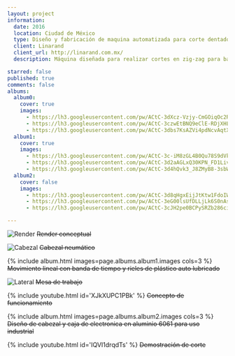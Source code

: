 ```yaml
---
layout: project
information:
  date: 2016
  location: Ciudad de México
  type: Diseño y fabricación de maquina automatizada para corte dentado de bandas plásticas
  client: Linarand
  client_url: http://linarand.com.mx/
  description: Máquina diseñada para realizar cortes en zig-zag para bandas transportadoras industriales de manera automatizada por medio de un sistema de cuchillas accionadas por un piston neumático y movimiento lineales por medio de banda dentada y motor a pasos.

starred: false
published: true
comments: false
albums:
  album0:
    cover: true
    images:
      - https://lh3.googleusercontent.com/pw/ACtC-3dXcz-Vzjy-CmGOiqOc2RN--0Itpsf1hwxuIqGkDt4q-yXjYBKYxb8XxjLkjwAd7deIOPu-AiKeV2KjzFP4zT-rJp7uCcZAkwyzkCaYRI8fS8ItDhpqsr7JLuLfVsV-PowC9rWYmOST11pdehjwIoZj7g=w2000-h817-no?authuser=1
      - https://lh3.googleusercontent.com/pw/ACtC-3czwEtBNQ9eClE-RDjXHLy84Feck4sY1zikWTj_kbyEl3DyFttH19Qndbt-6zVvUwLd-_PMtE1XFjQUVtqAvkjZSRUZxfxcbQfqIvP50dber1d1_k-7_Mpn01NAAEAIZlcHkmJfcnWojGQG05jMNsSgEA=w2410-h1240-no?authuser=1
      - https://lh3.googleusercontent.com/pw/ACtC-3dbs7KsAZVi4pdNcvAqtXlUUAb5YBYPxmvbwf0C7SBwp-s_OjXkdY33TXbRPdfdYMjIs37rlZ_TBg7Bgp89BvsMIK-4Z9d6ZzDQzntz1AfCO5YkwhiJUvfH5QnJ5oUQFQK8QYe4e4lLJIoU9ZShjzLjPA=w1836-h1224-no?authuser=1
  album1:
    cover: true
    images:
      - https://lh3.googleusercontent.com/pw/ACtC-3c-iM8zGL4B0Qu78S9dVkueLQzo19b0gdPWcIcyfWaq8g0syFhSaWK3QBiW-xx6dZv4tclu64rRgoutu4eoed7zblIbrVj9mCfvDirCdpT0rkyoyCPpCFmya6QvQZtTyKciQoKCKoBr3eMewWgFDHcEkA=w1860-h1240-no?authuser=1
      - https://lh3.googleusercontent.com/pw/ACtC-3d2aAGLxQ30KPN_FD1Livyi9J1UScwPPYKEKjsrQ1CzipGG4JoJinvM6BO_hxNFcRBPST7GZRRREaFB1cs1PR3rZVOA5XW9gbu1B6d-G00DlgW1EEd-JTosRrY1SuKm9U34JeJHbDFqrpmoiye_bd8tDw=w1860-h1240-no?authuser=1
      - https://lh3.googleusercontent.com/pw/ACtC-3d4hQvk3_J8ZMyB8-3sbWcRfONTEpdzUbXtldp23LbrlNkJ6yrONV0pnshED5cmT5fh5US-TwxidDH3UEhzJ9-knexs8fTjIBxyNr1GLwxEVwHtZUrgy3oOnGmvgM6JPg7lFFN9LujyeMaqK8UJYK4HYg=w1860-h1240-no?authuser=1
  album2:
    cover: false
    images:
      - https://lh3.googleusercontent.com/pw/ACtC-3d8qHgxEijJtKtw1FdoIWNbl_Q3UbwcMUfa16WTT_Hf73i0MC9sGLUrFf2iaYDm6DXm_nkKgGEtdXhYGUjLIXGf1qOjLkZK2oOU-N5qMRA-UERSLbLvL_PKvNeXiNsXrf1ShmTcB6zB-u5xXRVzZw2xWA=w1745-h1163-no?authuser=1
      - https://lh3.googleusercontent.com/pw/ACtC-3eG00lsUfDLLjLk6S0nAscl7e3C4vFMrOge92AFsetHM7LotWK5Tj_szOkKb_XbeTL7huqKVLqZabLI4uU2llLRlPixKvrQCICtG0p2Opz8Kqg8B9S8Kv8xOSqiv9oqL53ORCmUlNZtN5KzAVKUtOcOqg=w1745-h1163-no?authuser=1
      - https://lh3.googleusercontent.com/pw/ACtC-3cJH2pe0BCPySRZb286ciRNUICV5vQTp5wrbgpS4sb7ZegZnmVlkSC7fUcKqEXcqw-gAuygnES6HIP6rS2GCJ-JUMzzDEd9WZDzt9U5ijqhes6uZoKejrzZ341a_cqhK7fSk8HKdKC0-toYeSG7QWC2ZA=w1745-h1163-no?authuser=1

---
```


![Render]({{page.albums.album0.images[0]}})
~~Render conceptual~~

![Cabezal]({{page.albums.album0.images[1]}})
~~Cabezal neumático~~

{% include album.html images=page.albums.album1.images cols=3 %}
~~Movimiento lineal con banda de tiempo y rieles de plástico auto lubricado~~

![Lateral]({{page.albums.album0.images[2]}})
~~Mesa de trabajo~~

{% include youtube.html id='XJkXUPC1PBk' %}
~~Concepto de funcionamiento~~

{% include album.html images=page.albums.album2.images cols=3 %}
~~Diseño de cabezal y caja de electronica en aluminio 6061 para uso industrial~~

{% include youtube.html id='IQVI1drqdTs' %}
~~Demostración de corte~~
